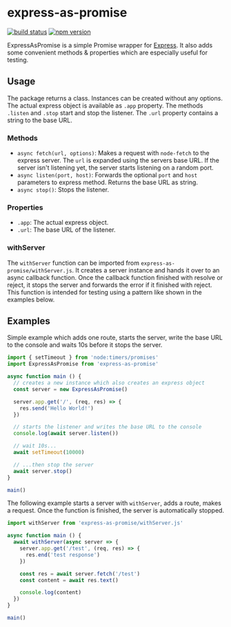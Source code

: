 # express-as-promise

[![build status](https://img.shields.io/github/actions/workflow/status/bergos/express-as-promise/test.yaml?branch=master)](https://github.com/bergos/express-as-promise/actions/workflows/test.yaml)
[![npm version](https://img.shields.io/npm/v/express-as-promise.svg)](https://www.npmjs.com/package/express-as-promise)

ExpressAsPromise is a simple Promise wrapper for [Express](https://expressjs.com/).
It also adds some convenient methods & properties which are especially useful for testing.

## Usage

The package returns a class.
Instances can be created without any options.
The actual express object is available as `.app` property.
The methods `.listen` and `.stop` start and stop the listener.
The `.url` property contains a string to the base URL.

### Methods

- `async fetch(url, options)`: Makes a request with `node-fetch` to the express server.
  The `url` is expanded using the servers base URL.
  If the server isn't listening yet, the server starts listening on a random port.
- `async listen(port, host)`: Forwards the optional `port` and `host` parameters to express method.
  Returns the base URL as string.
- `async stop()`: Stops the listener. 

### Properties 

- `.app`: The actual express object.
- `.url`: The base URL of the listener.

### withServer

The `withServer` function can be imported from `express-as-promise/withServer.js`.
It creates a server instance and hands it over to an async callback function.
Once the callback function finished with resolve or reject, it stops the server and forwards the error if it finished with reject.
This function is intended for testing using a pattern like shown in the examples below.

## Examples

Simple example which adds one route, starts the server, write the base URL to the console and waits 10s before it stops the server. 

```javascript
import { setTimeout } from 'node:timers/promises'
import ExpressAsPromise from 'express-as-promise'

async function main () {
  // creates a new instance which also creates an express object
  const server = new ExpressAsPromise()

  server.app.get('/', (req, res) => {
    res.send('Hello World!')
  })

  // starts the listener and writes the base URL to the console
  console.log(await server.listen())

  // wait 10s...
  await setTimeout(10000)

  // ...then stop the server
  await server.stop()
}

main()
```

The following example starts a server with `withServer`, adds a route, makes a request.
Once the function is finished, the server is automatically stopped.

```javascript
import withServer from 'express-as-promise/withServer.js'

async function main () {
  await withServer(async server => {
    server.app.get('/test', (req, res) => {
      res.end('test response')
    })

    const res = await server.fetch('/test')
    const content = await res.text()

    console.log(content)
  })
}

main()
```
